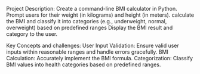 Project Description:
Create a command-line BMI calculator in Python.
Prompt users for their weight (in kilograms) and height (in meters).
calculate the BMI and classify it into categories (e.g., underweight, normal, overweight) based on predefined ranges
Display the BMI result and category to the user.


Key Concepts and challenges:
User Input Validation: Ensure valid user inputs within reasonable ranges and handle errors gracefully.
BMI Calculation: Accurately implement the BMI formula.
Categorization: Classify BMI values into health categories based on predefined ranges.
